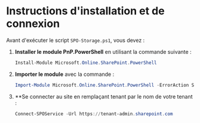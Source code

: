 # Instructions d'installation et de connexion

Avant d'exécuter le script `SPO-Storage.ps1`, vous devez :

1. **Installer le module PnP.PowerShell** en utilisant la commande suivante :
    ```powershell
    Install-Module Microsoft.Online.SharePoint.PowerShell 
    ```

2. **Importer le module** avec la commande :
    ```powershell
   Import-Module Microsoft.Online.SharePoint.PowerShell -ErrorAction Stop
    ```

3. **Se connecter au site en remplaçant tenant par le nom de votre tenant :
    ```powershell
   Connect-SPOService -Url https://tenant-admin.sharepoint.com
    ```
